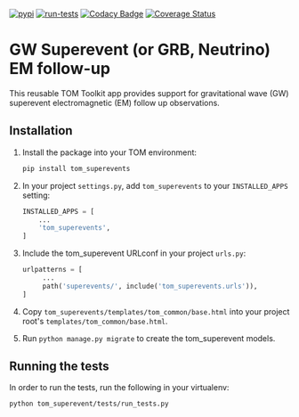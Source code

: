 [![pypi](https://img.shields.io/pypi/v/tom-superevents.svg)](https://pypi.python.org/pypi/tom-superevents)
[![run-tests](https://github.com/TOMToolkit/tom_superevents/actions/workflows/run-tests.yml/badge.svg)](https://github.com/TOMToolkit/tom_superevents/actions/workflows/run-tests.yml)
[![Codacy Badge](https://app.codacy.com/project/badge/Grade/cbcf7ce565d8450f86fff863ef061ff9)](https://www.codacy.com/gh/TOMToolkit/tom_superevents/dashboard?utm_source=github.com&amp;utm_medium=referral&amp;utm_content=TOMToolkit/tom_superevents&amp;utm_campaign=Badge_Grade)
[![Coverage Status](https://coveralls.io/repos/github/TOMToolkit/tom_superevents/badge.svg?branch=main)](https://coveralls.io/github/TOMToolkit/tom_superevents?branch=main)

# GW Superevent (or GRB, Neutrino) EM follow-up

This reusable TOM Toolkit app provides support for gravitational wave (GW)
superevent electromagnetic (EM) follow up observations.  

## Installation

1. Install the package into your TOM environment:
    ```bash
    pip install tom_superevents
   ```

2. In your project `settings.py`, add `tom_superevents` to your `INSTALLED_APPS` setting:

    ```python
    INSTALLED_APPS = [
        ...
        'tom_superevents',
    ]
    ```

3. Include the tom_superevent URLconf in your project `urls.py`:
   ```python
   urlpatterns = [
        ...
        path('superevents/', include('tom_superevents.urls')),
   ]
   ```

4. Copy ``tom_superevents/templates/tom_common/base.html`` into your project root's ``templates/tom_common/base.html``.

5. Run ``python manage.py migrate`` to create the tom_superevent models.


## Running the tests

In order to run the tests, run the following in your virtualenv:

`python tom_superevent/tests/run_tests.py`

